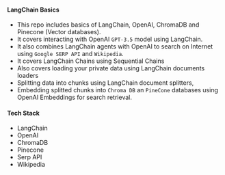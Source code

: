 #### LangChain Basics

* This repo includes basics of LangChain, OpenAI, ChromaDB and Pinecone (Vector databases).
* It covers interacting with OpenAI `GPT-3.5` model using LangChain.
* It also combines LangChain agents with OpenAI to search on Internet using `Google SERP API` and `Wikipedia`.
* It covers LangChain Chains using Sequential Chains
* Also covers loading your private data using LangChain documents loaders
* Splitting data into chunks using LangChain document splitters,
* Embedding splitted chunks into `Chroma DB` an `PineCone` databases using OpenAI Embeddings for search retrieval.

#### Tech Stack

* LangChain
* OpenAI
* ChromaDB
* Pinecone
* Serp API
* Wikipedia